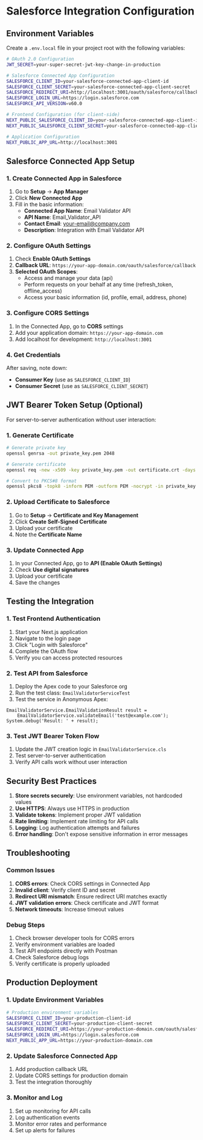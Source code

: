 # Salesforce Integration Configuration

## Environment Variables

Create a `.env.local` file in your project root with the following variables:

```bash
# OAuth 2.0 Configuration
JWT_SECRET=your-super-secret-jwt-key-change-in-production

# Salesforce Connected App Configuration
SALESFORCE_CLIENT_ID=your-salesforce-connected-app-client-id
SALESFORCE_CLIENT_SECRET=your-salesforce-connected-app-client-secret
SALESFORCE_REDIRECT_URI=http://localhost:3001/oauth/salesforce/callback
SALESFORCE_LOGIN_URL=https://login.salesforce.com
SALESFORCE_API_VERSION=v60.0

# Frontend Configuration (for client-side)
NEXT_PUBLIC_SALESFORCE_CLIENT_ID=your-salesforce-connected-app-client-id
NEXT_PUBLIC_SALESFORCE_CLIENT_SECRET=your-salesforce-connected-app-client-secret

# Application Configuration
NEXT_PUBLIC_APP_URL=http://localhost:3001
```

## Salesforce Connected App Setup

### 1. Create Connected App in Salesforce

1. Go to **Setup** → **App Manager**
2. Click **New Connected App**
3. Fill in the basic information:
   - **Connected App Name**: Email Validator API
   - **API Name**: Email_Validator_API
   - **Contact Email**: your-email@company.com
   - **Description**: Integration with Email Validator API

### 2. Configure OAuth Settings

1. Check **Enable OAuth Settings**
2. **Callback URL**: `https://your-app-domain.com/oauth/salesforce/callback`
3. **Selected OAuth Scopes**:
   - Access and manage your data (api)
   - Perform requests on your behalf at any time (refresh_token, offline_access)
   - Access your basic information (id, profile, email, address, phone)

### 3. Configure CORS Settings

1. In the Connected App, go to **CORS** settings
2. Add your application domain: `https://your-app-domain.com`
3. Add localhost for development: `http://localhost:3001`

### 4. Get Credentials

After saving, note down:
- **Consumer Key** (use as `SALESFORCE_CLIENT_ID`)
- **Consumer Secret** (use as `SALESFORCE_CLIENT_SECRET`)

## JWT Bearer Token Setup (Optional)

For server-to-server authentication without user interaction:

### 1. Generate Certificate

```bash
# Generate private key
openssl genrsa -out private_key.pem 2048

# Generate certificate
openssl req -new -x509 -key private_key.pem -out certificate.crt -days 365

# Convert to PKCS#8 format
openssl pkcs8 -topk8 -inform PEM -outform PEM -nocrypt -in private_key.pem -out private_key_pkcs8.pem
```

### 2. Upload Certificate to Salesforce

1. Go to **Setup** → **Certificate and Key Management**
2. Click **Create Self-Signed Certificate**
3. Upload your certificate
4. Note the **Certificate Name**

### 3. Update Connected App

1. In your Connected App, go to **API (Enable OAuth Settings)**
2. Check **Use digital signatures**
3. Upload your certificate
4. Save the changes

## Testing the Integration

### 1. Test Frontend Authentication

1. Start your Next.js application
2. Navigate to the login page
3. Click "Login with Salesforce"
4. Complete the OAuth flow
5. Verify you can access protected resources

### 2. Test API from Salesforce

1. Deploy the Apex code to your Salesforce org
2. Run the test class: `EmailValidatorServiceTest`
3. Test the service in Anonymous Apex:

```apex
EmailValidatorService.EmailValidationResult result = 
    EmailValidatorService.validateEmail('test@example.com');
System.debug('Result: ' + result);
```

### 3. Test JWT Bearer Token Flow

1. Update the JWT creation logic in `EmailValidatorService.cls`
2. Test server-to-server authentication
3. Verify API calls work without user interaction

## Security Best Practices

1. **Store secrets securely**: Use environment variables, not hardcoded values
2. **Use HTTPS**: Always use HTTPS in production
3. **Validate tokens**: Implement proper JWT validation
4. **Rate limiting**: Implement rate limiting for API calls
5. **Logging**: Log authentication attempts and failures
6. **Error handling**: Don't expose sensitive information in error messages

## Troubleshooting

### Common Issues

1. **CORS errors**: Check CORS settings in Connected App
2. **Invalid client**: Verify client ID and secret
3. **Redirect URI mismatch**: Ensure redirect URI matches exactly
4. **JWT validation errors**: Check certificate and JWT format
5. **Network timeouts**: Increase timeout values

### Debug Steps

1. Check browser developer tools for CORS errors
2. Verify environment variables are loaded
3. Test API endpoints directly with Postman
4. Check Salesforce debug logs
5. Verify certificate is properly uploaded

## Production Deployment

### 1. Update Environment Variables

```bash
# Production environment variables
SALESFORCE_CLIENT_ID=your-production-client-id
SALESFORCE_CLIENT_SECRET=your-production-client-secret
SALESFORCE_REDIRECT_URI=https://your-production-domain.com/oauth/salesforce/callback
SALESFORCE_LOGIN_URL=https://login.salesforce.com
NEXT_PUBLIC_APP_URL=https://your-production-domain.com
```

### 2. Update Salesforce Connected App

1. Add production callback URL
2. Update CORS settings for production domain
3. Test the integration thoroughly

### 3. Monitor and Log

1. Set up monitoring for API calls
2. Log authentication events
3. Monitor error rates and performance
4. Set up alerts for failures
